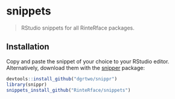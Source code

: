 # snippets
> RStudio snippets for all RinteRface packages. 

## Installation
Copy and paste the snippet of your choice to your RStudio editor. Alternatively, download them with the [snipper](https://github.com/dgrtwo/snippr) package:

```r
devtools::install_github("dgrtwo/snippr")
library(snippr)
snippets_install_github("RinteRface/snippets")
```


